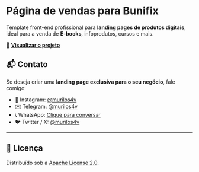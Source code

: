 # Página de vendas para Bunifix

Template front-end profissional para **landing pages de produtos digitais**, ideal para a venda de **E-books**, infoprodutos, cursos e mais.

🔗 **[Visualizar o projeto](https://murilosav.github.io/bunifix-salespage/)**


## 📬 Contato

Se deseja criar uma **landing page exclusiva para o seu negócio**, fale comigo:

- 💬 Instagram: [@murilos4v](https://www.instagram.com/murilos4v)  
- ✉️ Telegram: [@murilos4v](https://t.me/murilos4v)  
- 📞 WhatsApp: [Clique para conversar](https://api.whatsapp.com/send/?phone=5542998685557)  
- 🐦 Twitter / X: [@murilos4v](https://x.com/murilos4v)

---

## 📘 Licença

Distribuído sob a [Apache License 2.0](./LICENSE).  
